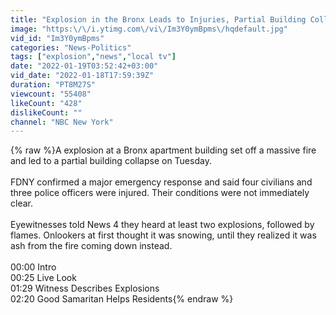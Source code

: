 ```yaml
---
title: "Explosion in the Bronx Leads to Injuries, Partial Building Collapse"
image: "https:\/\/i.ytimg.com\/vi\/Im3Y0ymBpms\/hqdefault.jpg"
vid_id: "Im3Y0ymBpms"
categories: "News-Politics"
tags: ["explosion","news","local tv"]
date: "2022-01-19T03:52:42+03:00"
vid_date: "2022-01-18T17:59:39Z"
duration: "PT8M27S"
viewcount: "55408"
likeCount: "428"
dislikeCount: ""
channel: "NBC New York"
---
```

{% raw %}A explosion at a Bronx apartment building set off a massive fire and led to a partial building collapse on Tuesday.<br /><br />FDNY confirmed a major emergency response and said four civilians and three police officers were injured. Their conditions were not immediately clear.<br /><br />Eyewitnesses told News 4 they heard at least two explosions, followed by flames. Onlookers at first thought it was snowing, until they realized it was ash from the fire coming down instead.<br /><br />00:00 Intro<br />00:25 Live Look<br />01:29 Witness Describes Explosions<br />02:20 Good Samaritan Helps Residents{% endraw %}
